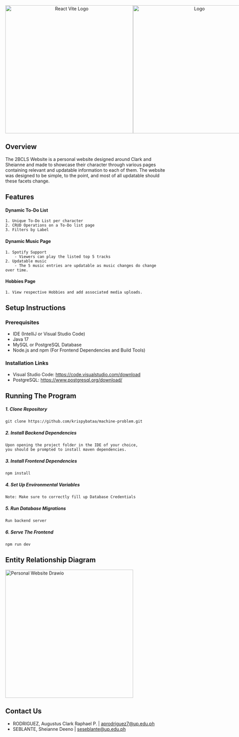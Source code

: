 <div align="center" style="display: flex; justify-content: space-between; align-items: center; width: 100%;">
    <a href="https://github.com/krispybataa/personal-website/blob/c7feaa1f61180cdb0908c52ff675315060cd6708/personal-website-frontend/src/assets/reactvite.png" target="_blank">
        <img src="https://github.com/krispybataa/personal-website/blob/c7feaa1f61180cdb0908c52ff675315060cd6708/personal-website-frontend/src/assets/reactvite.png?raw=true" width="400" alt="React Vite Logo">
    </a>
    <a href="https://github.com/krispybataa/personal-website/blob/c7736198c186b4bfd2068405abfc30926c8daf15/personal-website-frontend/src/assets/LOGO.png" target="_blank">
        <img src="https://github.com/krispybataa/personal-website/blob/c7736198c186b4bfd2068405abfc30926c8daf15/personal-website-frontend/src/assets/LOGO.png?raw=true" width="400" alt="Logo">
    </a>
</div>

## Overview
The 2BCLS Website is a personal website designed around Clark and Sheianne and made to showcase their character through various pages containing relevant and updatable information to each of them. 
The website was designed to be simple, to the point, and most of all updatable should these facets change. 

## Features
#### Dynamic To-Do List
    1. Unique To-Do List per character
    2. CRUD Operations on a To-Do list page
    3. Filters by Label 

#### Dynamic Music Page 
    1. Spotify Support
        - Viewers can play the listed top 5 tracks 
    2. Updatable music 
        - The 5 music entries are updatable as music changes do change over time. 

#### Hobbies Page
    1. View respective Hobbies and add associated media uploads.

## Setup Instructions
### Prerequisites
- IDE (IntelliJ or Visual Studio Code)
- Java 17
- MySQL or PostgreSQL Database
- Node.js and npm (For Frontend Dependencies and Build Tools)

### Installation Links
- Visual Studio Code: https://code.visualstudio.com/download
- PostgreSQL: https://www.postgresql.org/download/

## Running The Program
##### 1. Clone Repository
    git clone https://github.com/krispybataa/machine-problem.git

##### 2. Install Backend Dependencies
    Upon opening the project folder in the IDE of your choice, 
    you should be prompted to install maven dependencies.

##### 3. Install Frontend Dependencies
    npm install

##### 4. Set Up Environmental Variables
    Note: Make sure to correctly fill up Database Credentials

##### 5. Run Database Migrations
    Run backend server

##### 6. Serve The Frontend
    npm run dev


## Entity Relationship Diagram
<p align="LEFT">
    <a href="https://github.com/krispybataa/personal-website/blob/c7feaa1f61180cdb0908c52ff675315060cd6708/personal-website-frontend/src/assets/personalwebsite@localhost.drawio.png" target="_blank">
        <img src="https://github.com/krispybataa/personal-website/blob/c7feaa1f61180cdb0908c52ff675315060cd6708/personal-website-frontend/src/assets/personalwebsite@localhost.drawio.png?raw=true" width="400" alt="Personal Website Drawio">
    </a>
</p>



## Contact Us
- RODRIGUEZ, Augustus Clark Raphael P.  | aprodriguez7@up.edu.ph
- SEBLANTE, Sheianne Deeno              | seseblante@up.edu.ph
